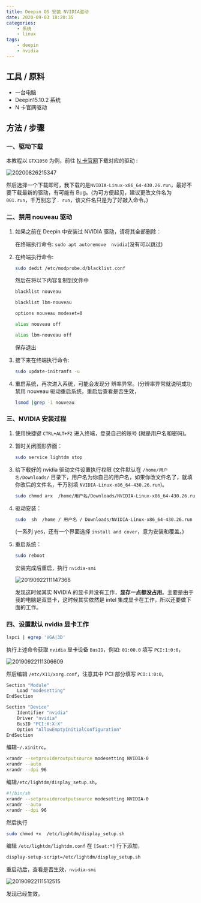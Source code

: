 ```yaml
---
title: Deepin OS 安装 NVIDIA驱动
date: 2020-09-03 18:20:35
categories:
    - 系统
    - linux
tags:
    - deepin
    - nvidia
---
```


## 工具 / 原料

- 一台电脑
- Deepin15.10.2 系统
- N 卡官网驱动

## 方法 / 步骤

### 一、驱动下载

本教程以 `GTX1050` 为例，前往 [N 卡官网](<https://www.nvidia.cn/geforce/drivers/>)下载对应的驱动 :

![20200826215347](https://gitee.com/bookandmusic/imgs/raw/master/uPic/2020/08/20200826215347.png)

然后选择一个下载即可，我下载的是`NVIDIA-Linux-x86_64-430.26.run`，最好不要下载最新的驱动，有可能有 Bug。(为可方便起见，建议更改文件名为 `001.run`，千万别忘了`. run`，该文件名只是为了好敲入命令。)

### 二、禁用 nouveau 驱动

1. 如果之前在 Deepin 中安装过 NVIDIA 驱动，请将其全部删除：

   在终端执行命令: `sudo apt autoremove  nvidia`(没有可以跳过)

2. 在终端执行命令:

   ```zsh
   sudo dedit /etc/modprobe.d/blacklist.conf
   ```

   然后在将以下内容复制到文件中

   ```zsh
   blacklist nouveau

   blacklist lbm-nouveau

   options nouveau modeset=0

   alias nouveau off

   alias lbm-nouveau off
   ```

	 保存退出

4. 接下来在终端执行命令:

    ```zsh
    sudo update-initramfs -u
    ```

5. 重启系统，再次进入系统，可能会发现分  辨率异常。(分辨率异常就说明成功禁用 nouveau 驱动重启系统，重启后查看是否生效，

   ```zsh
   lsmod |grep -i nouveau
   ```


### 三、NVIDIA 安装过程

1. 使用快捷键 `CTRL+ALT+F2` 进入终端，登录自己的账号 (就是用户名和密码)。
2. 暂时关闭图形界面：

    ```zsh
    sudo service lightdm stop
    ```

3. 给下载好的 nvidia 驱动文件设置执行权限 (文件默认在 `/home/用户名/Downloads/` 目录下，用户名为你自己的用户名，如果你改文件名了，就填你改后的文件名，千万别填 `NVIDIA-Linux-x86_64-430.26.run`)。

    ```zsh
    sudo chmod a+x  /home/用户名/Downloads/NVIDIA-Linux-x86_64-430.26.run
    ```

4. 驱动安装：

    ```zsh
    sudo  sh  /home / 用户名 / Downloads/NVIDIA-Linux-x86_64-430.26.run
    ```

	(一系列 yes，还有一个界面选择 `install and cover`，意为安装和覆盖。)

5. 重启系统：

    ```zsh
    sudo reboot
    ```

    安装完成后重启，执行 `nvidia-smi`

	![20190922111147368](https://gitee.com/bookandmusic/imgs/raw/master/uPic/2020/08/20190922111147368.png)
	
	发现这时候其实 NVIDIA 的显卡并没有工作，**显存一点都没占用**。主要是由于我的电脑是双显卡，这时候其实依然是 intel 集成显卡在工作，所以还要做下面的工作。

### 四、设置默认 nvidia 显卡工作

```zsh
lspci | egrep 'VGA|3D'
```

执行上述命令获取 `nvidia` 显卡设备 `BusID`，例如: `01:00.0` 填写 `PCI:1:0:0`，

![20190922111306609](https://gitee.com/bookandmusic/imgs/raw/master/uPic/2020/08/20190922111306609.png)

 然后编辑 `/etc/X11/xorg.conf`，注意其中 PCI 部分填写 `PCI:1:0:0`，

```zsh
Section "Module"
    Load "modesetting"
EndSection

Section "Device"
    Identifier "nvidia"
    Driver "nvidia"
    BusID "PCI:X:X:X"       
    Option "AllowEmptyInitialConfiguration"
EndSection
```

编辑`~/.xinitrc`，

```zsh
xrandr --setprovideroutputsource modesetting NVIDIA-0
xrandr --auto
xrandr --dpi 96
```

编辑`/etc/lightdm/display_setup.sh`，

```zsh
#!/bin/sh
xrandr --setprovideroutputsource modesetting NVIDIA-0
xrandr --auto
xrandr --dpi 96
```

然后执行

```zsh
sudo chmod +x  /etc/lightdm/display_setup.sh
```

编辑 `/etc/lightdm/lightdm.conf` 在 `[Seat:*]` 行下添加，

```zsh
display-setup-script=/etc/lightdm/display_setup.sh
```

重启动后，查看是否生效，`nvidia-smi`

![20190922111512515](https://gitee.com/bookandmusic/imgs/raw/master/uPic/2020/08/20190922111512515.png)

发现已经生效。